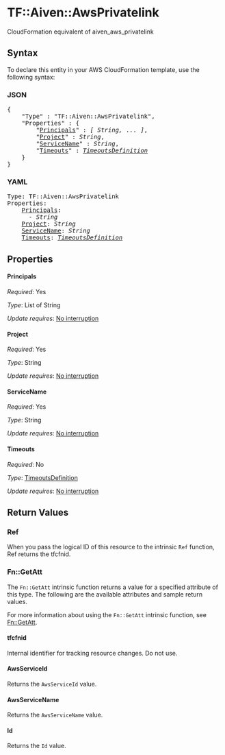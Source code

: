 # TF::Aiven::AwsPrivatelink

CloudFormation equivalent of aiven_aws_privatelink

## Syntax

To declare this entity in your AWS CloudFormation template, use the following syntax:

### JSON

<pre>
{
    "Type" : "TF::Aiven::AwsPrivatelink",
    "Properties" : {
        "<a href="#principals" title="Principals">Principals</a>" : <i>[ String, ... ]</i>,
        "<a href="#project" title="Project">Project</a>" : <i>String</i>,
        "<a href="#servicename" title="ServiceName">ServiceName</a>" : <i>String</i>,
        "<a href="#timeouts" title="Timeouts">Timeouts</a>" : <i><a href="timeoutsdefinition.md">TimeoutsDefinition</a></i>
    }
}
</pre>

### YAML

<pre>
Type: TF::Aiven::AwsPrivatelink
Properties:
    <a href="#principals" title="Principals">Principals</a>: <i>
      - String</i>
    <a href="#project" title="Project">Project</a>: <i>String</i>
    <a href="#servicename" title="ServiceName">ServiceName</a>: <i>String</i>
    <a href="#timeouts" title="Timeouts">Timeouts</a>: <i><a href="timeoutsdefinition.md">TimeoutsDefinition</a></i>
</pre>

## Properties

#### Principals

_Required_: Yes

_Type_: List of String

_Update requires_: [No interruption](https://docs.aws.amazon.com/AWSCloudFormation/latest/UserGuide/using-cfn-updating-stacks-update-behaviors.html#update-no-interrupt)

#### Project

_Required_: Yes

_Type_: String

_Update requires_: [No interruption](https://docs.aws.amazon.com/AWSCloudFormation/latest/UserGuide/using-cfn-updating-stacks-update-behaviors.html#update-no-interrupt)

#### ServiceName

_Required_: Yes

_Type_: String

_Update requires_: [No interruption](https://docs.aws.amazon.com/AWSCloudFormation/latest/UserGuide/using-cfn-updating-stacks-update-behaviors.html#update-no-interrupt)

#### Timeouts

_Required_: No

_Type_: <a href="timeoutsdefinition.md">TimeoutsDefinition</a>

_Update requires_: [No interruption](https://docs.aws.amazon.com/AWSCloudFormation/latest/UserGuide/using-cfn-updating-stacks-update-behaviors.html#update-no-interrupt)

## Return Values

### Ref

When you pass the logical ID of this resource to the intrinsic `Ref` function, Ref returns the tfcfnid.

### Fn::GetAtt

The `Fn::GetAtt` intrinsic function returns a value for a specified attribute of this type. The following are the available attributes and sample return values.

For more information about using the `Fn::GetAtt` intrinsic function, see [Fn::GetAtt](https://docs.aws.amazon.com/AWSCloudFormation/latest/UserGuide/intrinsic-function-reference-getatt.html).

#### tfcfnid

Internal identifier for tracking resource changes. Do not use.

#### AwsServiceId

Returns the <code>AwsServiceId</code> value.

#### AwsServiceName

Returns the <code>AwsServiceName</code> value.

#### Id

Returns the <code>Id</code> value.

